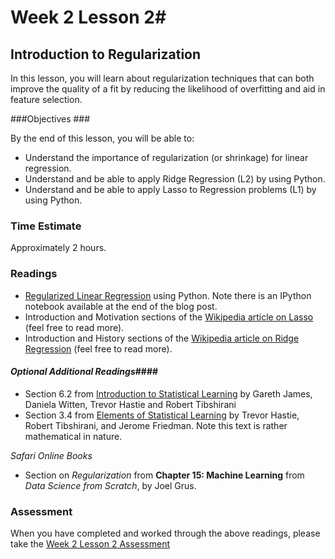# Week 2 Lesson 2#
## Introduction to Regularization ##

In this lesson, you will learn about regularization techniques that can
both improve the quality of a fit by reducing the likelihood of
overfitting and aid in feature selection.

###Objectives ###

By the end of this lesson, you will be able to:

- Understand the importance of regularization (or shrinkage) for linear regression.
- Understand and be able to apply Ridge Regression (L2) by using Python.
- Understand and be able to apply Lasso to Regression problems (L1) by using Python.

### Time Estimate ###

Approximately 2 hours.

### Readings ####

- [Regularized Linear Regression][rlr] using Python. Note there is an
IPython notebook available at the end of the blog post.
- Introduction and Motivation sections of the [Wikipedia article on Lasso][wlas] (feel free to read more).
- Introduction and History sections of the [Wikipedia article on Ridge Regression][wrid] (feel free to read more).

#### *Optional Additional Readings*####

- Section 6.2 from [Introduction to Statistical Learning][isl]  by
Gareth James, Daniela Witten, Trevor Hastie and Robert Tibshirani
- Section 3.4 from [Elements of Statistical Learning][esl] by Trevor
Hastie, Robert Tibshirani, and Jerome Friedman. Note this text is rather
mathematical in nature.

_Safari Online Books_

- Section on _Regularization_ from **Chapter 15: Machine Learning** from _Data Science from Scratch_, by Joel Grus.

### Assessment ###

When you have completed and worked through the above readings, please take the [Week 2 Lesson 2 Assessment][wa]

[rlr]: http://www.datarobot.com/blog/regularized-linear-regression-with-scikit-learn/
[isl]: http://www-bcf.usc.edu/~gareth/ISL/
[esl]: http://statweb.stanford.edu/~tibs/ElemStatLearn/
[wlas]: https://en.wikipedia.org/wiki/Lasso_(statistics)
[wrid]: https://en.wikipedia.org/wiki/Tikhonov_regularization
[wa]: https://learn.illinois.edu/mod/quiz/view.php?id=1325233
